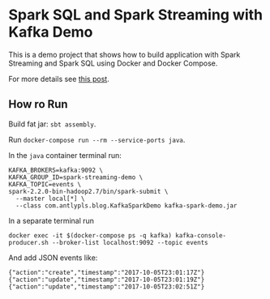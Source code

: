 Spark SQL and Spark Streaming with Kafka Demo
=============================================

This is a demo project that shows how to build application with Spark Streaming and Spark SQL using Docker and Docker Compose.

For more details see [this post](http://blog.antlypls.com/blog/2017/10/15/using-spark-sql-and-spark-streaming-together/).

How ro Run
----------

Build fat jar: `sbt assembly`.

Run `docker-compose run --rm --service-ports java`.

In the `java` container terminal run:

```
KAFKA_BROKERS=kafka:9092 \
KAFKA_GROUP_ID=spark-streaming-demo \
KAFKA_TOPIC=events \
spark-2.2.0-bin-hadoop2.7/bin/spark-submit \
  --master local[*] \
  --class com.antlypls.blog.KafkaSparkDemo kafka-spark-demo.jar
```

In a separate terminal run

```
docker exec -it $(docker-compose ps -q kafka) kafka-console-producer.sh --broker-list localhost:9092 --topic events
```

And add JSON events like:

```
{"action":"create","timestamp":"2017-10-05T23:01:17Z"}
{"action":"update","timestamp":"2017-10-05T23:01:19Z"}
{"action":"update","timestamp":"2017-10-05T23:02:51Z"}
```
